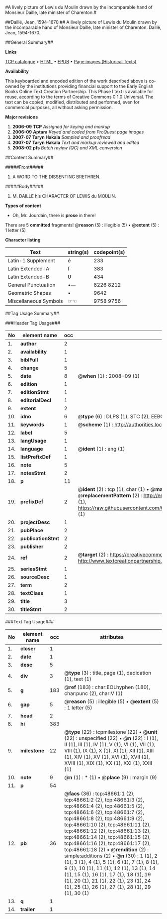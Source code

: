 #A lively picture of Lewis du Moulin drawn by the incomparable hand of Monsieur Daille, late minister of Charenton.#

##Daillé, Jean, 1594-1670.##
A lively picture of Lewis du Moulin drawn by the incomparable hand of Monsieur Daille, late minister of Charenton.
Daillé, Jean, 1594-1670.

##General Summary##

**Links**

[TCP catalogue](http://www.ota.ox.ac.uk/tcp/)  • 
[HTML](http://tei.it.ox.ac.uk/tcp/Texts-HTML/free/A48/A48755.html)  • 
[EPUB](http://tei.it.ox.ac.uk/tcp/Texts-EPUB/free/A48/A48755.epub) • 
[Page images (Historical Texts)](https://data.historicaltexts.jisc.ac.uk/view?pubId=eebo-11760087e&pageId=eebo-11760087e-48661-1)

**Availability**

This keyboarded and encoded edition of the
	       work described above is co-owned by the institutions
	       providing financial support to the Early English Books
	       Online Text Creation Partnership. This Phase I text is
	       available for reuse, according to the terms of Creative
	       Commons 0 1.0 Universal. The text can be copied,
	       modified, distributed and performed, even for
	       commercial purposes, all without asking permission.

**Major revisions**

1. __2006-09__ __TCP__ *Assigned for keying and markup*
1. __2006-09__ __Aptara__ *Keyed and coded from ProQuest page images*
1. __2007-07__ __Taryn Hakala__ *Sampled and proofread*
1. __2007-07__ __Taryn Hakala__ *Text and markup reviewed and edited*
1. __2008-02__ __pfs__ *Batch review (QC) and XML conversion*

##Content Summary##

#####Front#####

1. A
WORD
TO THE
DISSENTING BRETHREN.

#####Body#####

1. M. DAILLE his CHARACTER
OF
LEWIS du MOƲLIN.

**Types of content**

  * Oh, Mr. Jourdain, there is **prose** in there!

There are 5 **ommitted** fragments! 
 @__reason__ (5) : illegible (5)  •  @__extent__ (5) : 1 letter (5)

**Character listing**


|Text|string(s)|codepoint(s)|
|---|---|---|
|Latin-1 Supplement|é|233|
|Latin Extended-A|ſ|383|
|Latin Extended-B|Ʋ|434|
|General Punctuation|•—|8226 8212|
|Geometric Shapes|▪|9642|
|Miscellaneous Symbols|☞☜|9758 9756|

##Tag Usage Summary##

###Header Tag Usage###

|No|element name|occ|attributes|
|---|---|---|---|
|1.|__author__|2||
|2.|__availability__|1||
|3.|__biblFull__|1||
|4.|__change__|5||
|5.|__date__|8| @__when__ (1) : 2008-09 (1)|
|6.|__edition__|1||
|7.|__editionStmt__|1||
|8.|__editorialDecl__|1||
|9.|__extent__|2||
|10.|__idno__|6| @__type__ (6) : DLPS (1), STC (2), EEBO-CITATION (1), OCLC (1), VID (1)|
|11.|__keywords__|1| @__scheme__ (1) : http://authorities.loc.gov/ (1)|
|12.|__label__|5||
|13.|__langUsage__|1||
|14.|__language__|1| @__ident__ (1) : eng (1)|
|15.|__listPrefixDef__|1||
|16.|__note__|5||
|17.|__notesStmt__|2||
|18.|__p__|11||
|19.|__prefixDef__|2| @__ident__ (2) : tcp (1), char (1)  •  @__matchPattern__ (2) : ([0-9\-]+):([0-9IVX]+) (1), (.+) (1)  •  @__replacementPattern__ (2) : http://eebo.chadwyck.com/downloadtiff?vid=$1&page=$2 (1), https://raw.githubusercontent.com/textcreationpartnership/Texts/master/tcpchars.xml#$1 (1)|
|20.|__projectDesc__|1||
|21.|__pubPlace__|2||
|22.|__publicationStmt__|2||
|23.|__publisher__|2||
|24.|__ref__|2| @__target__ (2) : https://creativecommons.org/publicdomain/zero/1.0/ (1), http://www.textcreationpartnership.org/docs/. (1)|
|25.|__seriesStmt__|1||
|26.|__sourceDesc__|1||
|27.|__term__|2||
|28.|__textClass__|1||
|29.|__title__|3||
|30.|__titleStmt__|2||


###Text Tag Usage###

|No|element name|occ|attributes|
|---|---|---|---|
|1.|__closer__|1||
|2.|__date__|1||
|3.|__desc__|5||
|4.|__div__|3| @__type__ (3) : title_page (1), dedication (1), text (1)|
|5.|__g__|183| @__ref__ (183) : char:EOLhyphen (180), char:punc (2), char:V (1)|
|6.|__gap__|5| @__reason__ (5) : illegible (5)  •  @__extent__ (5) : 1 letter (5)|
|7.|__head__|2||
|8.|__hi__|383||
|9.|__milestone__|22| @__type__ (22) : tcpmilestone (22)  •  @__unit__ (22) : unspecified (22)  •  @__n__ (22) : I (1), II (1), III (1), IV (1), V (1), VI (1), VII (1), VIII (1), IX (1), X (1), XI (1), XII (1), XIII (1), XIV (1), XV (1), XVI (1), XVII (1), XVIII (1), XIX (1), XX (1), XXI (1), XXII (1)|
|10.|__note__|9| @__n__ (1) : * (1)  •  @__place__ (9) : margin (9)|
|11.|__p__|54||
|12.|__pb__|36| @__facs__ (36) : tcp:48661:1 (2), tcp:48661:2 (2), tcp:48661:3 (2), tcp:48661:4 (2), tcp:48661:5 (2), tcp:48661:6 (2), tcp:48661:7 (2), tcp:48661:8 (2), tcp:48661:9 (2), tcp:48661:10 (2), tcp:48661:11 (2), tcp:48661:12 (2), tcp:48661:13 (2), tcp:48661:14 (2), tcp:48661:15 (2), tcp:48661:16 (2), tcp:48661:17 (2), tcp:48661:18 (2)  •  @__rendition__ (2) : simple:additions (2)  •  @__n__ (30) : 1 (1), 2 (1), 3 (1), 4 (1), 5 (1), 6 (1), 7 (1), 8 (1), 9 (1), 10 (1), 11 (1), 12 (1), 13 (1), 14 (1), 15 (1), 16 (1), 17 (1), 18 (1), 19 (1), 20 (1), 21 (1), 22 (1), 23 (1), 24 (1), 25 (1), 26 (1), 27 (1), 28 (1), 29 (1), 30 (1)|
|13.|__q__|1||
|14.|__trailer__|1||
